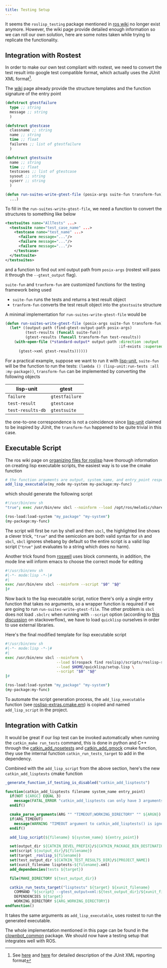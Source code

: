 ```yaml
---
title: Testing Setup
---
```


It seems the `roslisp_testing` package mentioned in [ros wiki](http://wiki.ros.org/roslisp_support/Tutorials/UnitTestingwithRT) no longer exist anymore. However, the wiki page provide detailed enough information so we can roll our own solution, here are some notes taken while trying to replicate the functionality.

<!--truncate-->

## Integration with Rostest

In order to make our own test compliant with rostest, we need to convert the test result into google test compatible format, which actually uses the JUnit XML format[^1].

The [wiki][1] page already provide the structure templates and the function signature of the entry point

```lisp
(defstruct gtestfailure
  type ;; string
  message ;; string
  )

(defstruct gtestcase
  classname ;; string
  name ;; string
  time ;; float
  failures ;; list of gtestfailure
  )

(defstruct gtestsuite
  name ;; string
  time ;; float
  testcases ;; list of gtestcase
  sysout ;; string
  syserr ;; string
  )

(defun run-suites-write-gtest-file (posix-args suite-fun transform-fun)
  ...)
```

To fill in the `run-suites-write-gtest-file`, we need a function to convert the structures to something like below

```xml
<testsuites name="AllTests" ...>
  <testsuite name="test_case_name" ...>
    <testcase name="test_name" ...>
      <failure message="..."/>
      <failure message="..."/>
      <failure message="..."/>
    </testcase>
  </testsuite>
</testsuites>
```

and a function to find out xml output path from `posix-args` (rostest will pass it through the `--gtest_output` flag).

`suite-fun` and `tranform-fun` are customized functions for the testing framework being used
* `suite-fun` runs the tests and returns a test result object
* `tranform-fun` converts the test result object into the `gtestsuite` structure

A minimal implementation for `run-suites-write-gtest-file` would be

```lisp
(defun run-suites-write-gtest-file (posix-args suite-fun transform-fun)
  (let* ((output-path (find-gtest-output-path posix-args)
         (test-results (funcall suite-fun))
         (gtest-results (funcall transform-fun test-results))
    (with-open-file (*standard-output* output-path :direction :output
                                                   :if-exists :supersede)
      (gtest->xml gtest-results))))))
```

For a practical example, suppose we want to run it with [lisp-unit][2], `suite-fun` will be the function to run the tests: `(lambda () (lisp-unit:run-tests :all :my-package))`, `transform-fun` can be implemented by converting the following objects

| lisp-unit         | gtest          |
|-------------------|----------------|
| `failure`         | `gtestfailure` |
| `test-result`     | `gtestcase`    |
| `test-results-db` | `gtestsuite`   |

the one-to-one correspondence is not a coincidence since [lisp-unit][2] claimed to be inspired by JUnit, the `transform-fun` happened to be quite trivial in this case.

## Executable Script

The ros wiki page on [organizing files for roslisp][3] have thorough information on creating lisp executable scripts, the easiest way is to use the cmake function

```cmake title="catkin_ws/src/my_package/CMakeLists.txt"
# the function arguments are output, system_name, and entry_point respectively
add_lisp_executable(my_node my-system my-package:my-func)
```

which should generate the following script

```bash title="catkin_ws/devel/lib/my_package/my_node" {2}
#!/usr/bin/env sh
"true"; exec /usr/bin/env sbcl --noinform --load /opt/ros/melodic/share/roslisp/scripts/roslisp-sbcl-init --script "$0" "$@"

(ros-load:load-system "my_package" "my-system")
(my-package:my-func)
```

The script will first be run by shell and then `sbcl`, the highlighted line shows a clever trick, `"true"` and the semicolon are both valid syntax for `sh` and `sbcl`, `sbcl` ignores shebang by default so the entire script is a valid lisp script (`"true"` just evaluates to a string which does no harm).

Another trick found from [roswell][4] uses block comments, in addition, the mode line will inform emacs to choose the correct mode for editing

```bash {2}
#!/usr/bin/env sh
#|-*- mode:lisp -*-|#
#|
exec /usr/bin/env sbcl --noinform --script "$0" "$@"
|#
```

Now back to the lisp executable script, notice there's only a single entry function that takes no arguments, so a wrapper function is required if we are going to run `run-suites-write-gtest-file`. The other problem is `sbcl` does not load `.sbclrc` when running with `--script` option (according to [this discussion][5] on stackoverflow), we have to load `quicklisp` ourselves in order to use external libraries.

Here's the final modified template for lisp executable script

```bash
#!/usr/bin/env sh
#|-*- mode:lisp -*-|#
#|
exec /usr/bin/env sbcl --noinform \
                       --load $(rospack find roslisp)/scripts/roslisp-sbcl-init \
                       --load $HOME/quicklisp/setup.lisp \
                       --script "$0" "$@"
|#

(ros-load:load-system "my_package" "my-system")
(my-package:my-func)
```

To automate the script generation process, the `add_lisp_executable` function (see [roslisp-extras.cmake.em][6]) is copied and named `add_lisp_script` in the project.

## Integration with Catkin

It would be great if our lisp test can be invoked automatically when running the `catkin_make run_tests` command, this is done in python and C++ through the [catkin_add_nosetests][7] and [catkin_add_gmock][8] cmake function, they use the internal function `catkin_run_tests_target` to add in the dependency.

Combined with the `add_lisp_script` from the above section, here's the new `catkin_add_lisptests` cmake function

```cmake
_generate_function_if_testing_is_disabled("catkin_add_lisptests")

function(catkin_add_lisptests filename system_name entry_point)
  if(NOT ${ARGC} EQUAL 3)
    message(FATAL_ERROR "catkin_add_lisptests can only have 3 arguments")
  endif()

  cmake_parse_arguments(ARG "" "TIMEOUT;WORKING_DIRECTORY" "" ${ARGN})
  if(ARG_TIMEOUT)
    message(WARNING "TIMEOUT argument to catkin_add_lisptests() is ignored")
  endif()

  add_lisp_script(${filename} ${system_name} ${entry_point})

  set(output_dir ${CATKIN_DEVEL_PREFIX}/${CATKIN_PACKAGE_BIN_DESTINATION})
  set(script ${output_dir}/${filename})
  set(target _roslisp_${filename})
  set(test_output_dir ${CATKIN_TEST_RESULTS_DIR}/${PROJECT_NAME})
  set(xunit_filename lisptests-${filename}.xml)
  add_dependencies(tests ${target})

  file(MAKE_DIRECTORY ${test_output_dir})

  catkin_run_tests_target("lisptests" ${target} ${xunit_filename}
    COMMAND "${script} --gtest_output=xml:${test_output_dir}/${xunit_filename}"
    DEPENDENCIES ${target}
    WORKING_DIRECTORY ${ARG_WORKING_DIRECTORY})
endfunction()
```

It takes the same arguments as `add_lisp_executable`, uses rostest to run the generated executable.

The whole implementation mentioned in this page can be found in the [clownbot_common][9] package. We should now have a testing setup that integrates well with ROS.

[1]: http://wiki.ros.org/roslisp_support/Tutorials/UnitTestingwithRT#Other_test_frameworks
[2]: https://github.com/OdonataResearchLLC/lisp-unit
[3]: http://wiki.ros.org/roslisp/Tutorials/OrganizingFiles
[4]: https://github.com/roswell/roswell
[5]: https://stackoverflow.com/questions/9229526
[6]: https://github.com/ros/roslisp/blob/master/cmake/roslisp-extras.cmake.em
[7]: https://github.com/ros/catkin/blob/noetic-devel/cmake/test/nosetests.cmake
[8]: https://github.com/ros/catkin/blob/noetic-devel/cmake/test/gtest.cmake
[9]: https://github.com/wty-andrew/clownbot/tree/master/clownbot_common/testing

[^1]: See [here](https://github.com/google/googletest/blob/master/googletest/docs/advanced.md#generating-an-xml-report) and [here](https://llg.cubic.org/docs/junit/) for detailed description of the JUnit XML reporting format
